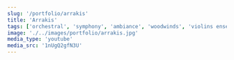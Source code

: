 ```yaml
---
slug: '/portfolio/arrakis'
title: 'Arrakis'
tags: ['orchestral', 'symphony', 'ambiance', 'woodwinds', 'violins ensemble']
image: './../images/portfolio/arrakis.jpg'
media_type: 'youtube'
media_src: '1nUgQ2gfN3U'
---
```

